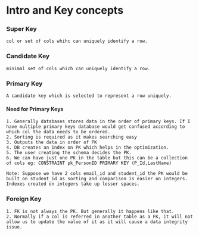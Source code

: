 # Intro and Key concepts

### Super Key
    col or set of cols whihc can uniquely identify a row.

### Candidate Key
    minimal set of cols which can uniquely identify a row.

### Primary Key
    A candidate key which is selected to represent a row uniquely.
    
#### Need for Primary Keys
    1. Generally databases stores data in the order of primary keys. If I have multiple primary keys database would get confused according to which col the data needs to be ordered.
    2. Sorting is required as it makes searching easy
    3. Outputs the data in order of PK
    4. DB creates an index on PK which helps in the optimization.
    5. The user creating the schema decides the PK.
    6. We can have just one PK in the table but this can be a collection of cols eg: CONSTRAINT pk_PersonID PRIMARY KEY (P_Id,LastName) 
    
    Note: Suppose we have 2 cols email_id and student_id the PK would be built on student_id as sorting and comparison is easier on integers. Indexes created on integers take up lesser spaces.

### Foreign Key
    1. FK is not always the PK. But generally it happens like that.
    2. Normally if a col is referred in another table as a FK, it will not allow us to update the value of it as it will cause a data integrity issue.
    
